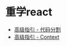 # 重学react

- [高级指引 - 代码分割](./docs/01、高级指引%20-%20代码分割.md)
- [高级指引 - Context](./docs/01、高级指引%20-%20代码分割.md)

